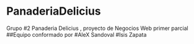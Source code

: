 # PanaderiaDelicius
Grupo #2 Panaderia Delicius , proyecto de Negocios Web primer parcial
##Equipo conformado por
#AleX Sandoval
#Isis Zapata
